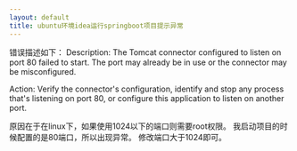 ```yaml
---
layout: default
title: ubuntu环境idea运行springboot项目提示异常
---
```


错误描述如下：
Description:
The Tomcat connector configured to listen on port 80 failed to start. The port may already be in use or the connector may be misconfigured.

Action:
Verify the connector's configuration, identify and stop any process that's listening on port 80, or configure this application to listen on another port.

原因在于在linux下，如果使用1024以下的端口则需要root权限。
我启动项目的时候配置的是80端口，所以出现异常。
修改端口大于1024即可。